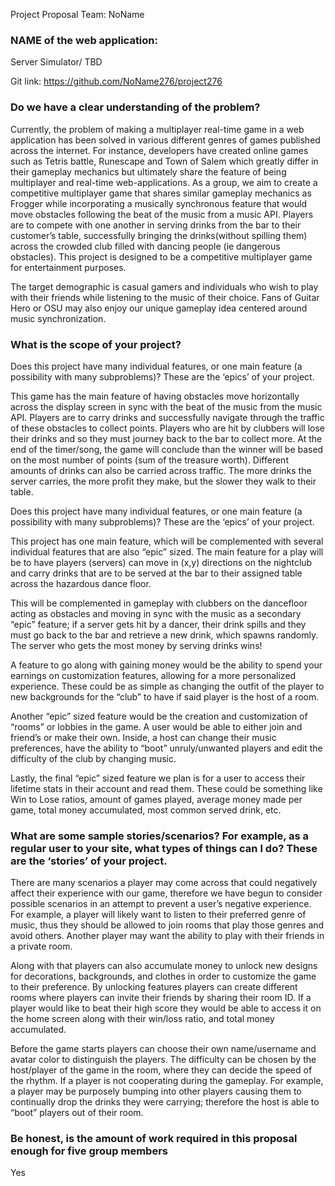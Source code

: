 Project Proposal Team: NoName

### NAME of the web application: 
Server Simulator/ TBD

Git link: https://github.com/NoName276/project276

### Do we have a clear understanding of the problem?

Currently, the problem of making a multiplayer real-time game in a web application has been solved in various different genres of games published across the internet. For instance, developers have created online games such as Tetris battle, Runescape and Town of Salem which greatly differ in their gameplay mechanics but ultimately share the feature of being multiplayer and real-time web-applications. As a group, we aim to create a competitive multiplayer game that shares similar gameplay mechanics as Frogger while incorporating a musically synchronous feature that would move obstacles following the beat of the music from a music API. Players are to compete with one another in serving drinks from the bar to their customer’s table, successfully bringing the drinks(without spilling them) across the crowded club filled with dancing people (ie dangerous obstacles). This project is designed to be a competitive multiplayer game for entertainment purposes.

The target demographic is casual gamers and individuals who wish to play with their friends while listening to the music of their choice. Fans of Guitar Hero or OSU may also enjoy our unique gameplay idea centered around music synchronization.

### What is the scope of your project?

Does this project have many individual features, or one main feature (a possibility with many subproblems)? These are the ‘epics’ of your project. 

This game has the main feature of having obstacles move horizontally across the display screen in sync with the beat of the music from the music API. Players are to carry drinks and successfully navigate through the traffic of these obstacles to collect points. Players who are hit by clubbers will lose their drinks and so they must journey back to the bar to collect more. At the end of the timer/song, the game will conclude than the winner will be based on the most number of points (sum of the treasure worth). Different amounts of drinks can also be carried across traffic. The more drinks the server carries, the more profit they make, but the slower they walk to their table.

Does this project have many individual features, or one main feature (a possibility with many subproblems)? These are the ‘epics’ of your project.

This project has one main feature, which will be complemented with several individual features that are also “epic” sized. The main feature for a play will be to have players (servers) can move in (x,y) directions on the nightclub and carry drinks that are to be served at the bar to their assigned table across the hazardous dance floor. 

This will be complemented in gameplay with clubbers on the dancefloor acting as obstacles and moving in sync with the music as a secondary “epic” feature; if a server gets hit by a dancer, their drink spills and they must go back to the bar and retrieve a new drink, which spawns randomly. The server who gets the most money by serving drinks wins!

A feature to go along with gaining money would be the ability to spend your earnings on customization features, allowing for a more personalized experience. These could be as simple as changing the outfit of the player to new backgrounds for the “club” to have if said player is the host of a room.

Another “epic” sized feature would be the creation and customization of “rooms” or lobbies in the game. A user would be able to either join and friend’s or make their own. Inside, a host can change their music preferences, have the ability to “boot” unruly/unwanted players and edit the difficulty of the club by changing music.

Lastly, the final “epic” sized feature we plan is for a user to access their lifetime stats in their account and read them. These could be something like Win to Lose ratios, amount of games played, average money made per game, total money accumulated, most common served drink, etc. 


### What are some sample stories/scenarios? For example, as a regular user to your site, what types of things can I do? These are the ‘stories’ of your project. 

There are many scenarios a player may come across that could negatively affect their experience with our game, therefore we have begun to consider possible scenarios in an attempt to prevent a user’s negative experience. For example, a player will likely want to listen to their preferred genre of music, thus they should be allowed to join rooms that play those genres and avoid others. Another player may want the ability to play with their friends in a private room. 

Along with that players can also accumulate money to unlock new designs for decorations, backgrounds, and clothes in order to customize the game to their preference. By unlocking features players can create different rooms where players can invite their friends by sharing their room ID. If a player would like to beat their high score they would be able to access it on the home screen along with their win/loss ratio, and total money accumulated. 

Before the game starts players can choose their own name/username and avatar color to distinguish the players. The difficulty can be chosen by the host/player of the game in the room, where they can decide the speed of the rhythm. If a player is not cooperating during the gameplay. For example, a player may be purposely bumping into other players causing them to continually drop the drinks they were carrying; therefore the host is able to “boot” players out of their room.



### Be honest, is the amount of work required in this proposal enough for five group members
Yes
